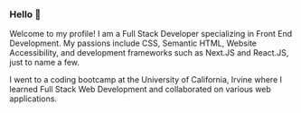 ### Hello 👋

Welcome to my profile! I am a Full Stack Developer specializing in Front End Development. My passions include CSS, Semantic HTML, Website Accessibility, and development frameworks such as Next.JS and React.JS, just to name a few.

I went to a coding bootcamp at the University of California, Irvine where I learned Full Stack Web Development and collaborated on various web applications.

<!--
**DeviantSchemist/DeviantSchemist** is a ✨ _special_ ✨ repository because its `README.md` (this file) appears on your GitHub profile.

Here are some ideas to get you started:

- 🔭 I’m currently working on ...
- 🌱 I’m currently learning ...
- 👯 I’m looking to collaborate on ...
- 🤔 I’m looking for help with ...
- 💬 Ask me about ...
- 📫 How to reach me: ...
- 😄 Pronouns: ...
- ⚡ Fun fact: ...
-->
